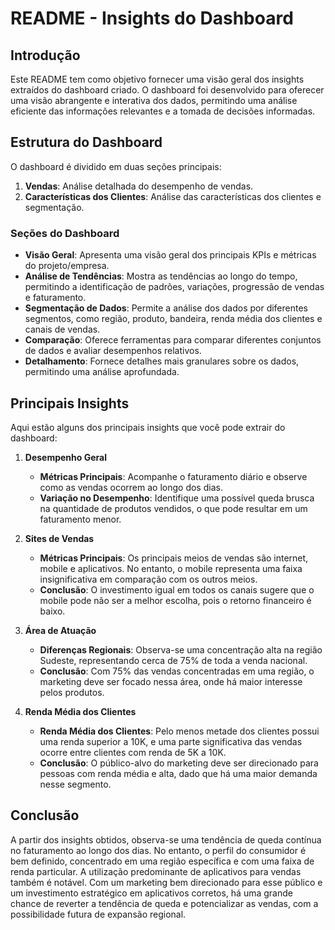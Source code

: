 # README - Insights do Dashboard

## Introdução

Este README tem como objetivo fornecer uma visão geral dos insights extraídos do dashboard criado. O dashboard foi desenvolvido para oferecer uma visão abrangente e interativa dos dados, permitindo uma análise eficiente das informações relevantes e a tomada de decisões informadas.

## Estrutura do Dashboard

O dashboard é dividido em duas seções principais:

1. **Vendas**: Análise detalhada do desempenho de vendas.
2. **Características dos Clientes**: Análise das características dos clientes e segmentação.

### Seções do Dashboard

- **Visão Geral**: Apresenta uma visão geral dos principais KPIs e métricas do projeto/empresa.
- **Análise de Tendências**: Mostra as tendências ao longo do tempo, permitindo a identificação de padrões, variações, progressão de vendas e faturamento.
- **Segmentação de Dados**: Permite a análise dos dados por diferentes segmentos, como região, produto, bandeira, renda média dos clientes e canais de vendas.
- **Comparação**: Oferece ferramentas para comparar diferentes conjuntos de dados e avaliar desempenhos relativos.
- **Detalhamento**: Fornece detalhes mais granulares sobre os dados, permitindo uma análise aprofundada.

## Principais Insights

Aqui estão alguns dos principais insights que você pode extrair do dashboard:

1. **Desempenho Geral**
   - **Métricas Principais**: Acompanhe o faturamento diário e observe como as vendas ocorrem ao longo dos dias.
   - **Variação no Desempenho**: Identifique uma possível queda brusca na quantidade de produtos vendidos, o que pode resultar em um faturamento menor.

2. **Sites de Vendas**
   - **Métricas Principais**: Os principais meios de vendas são internet, mobile e aplicativos. No entanto, o mobile representa uma faixa insignificativa em comparação com os outros meios.
   - **Conclusão**: O investimento igual em todos os canais sugere que o mobile pode não ser a melhor escolha, pois o retorno financeiro é baixo.

3. **Área de Atuação**
   - **Diferenças Regionais**: Observa-se uma concentração alta na região Sudeste, representando cerca de 75% de toda a venda nacional.
   - **Conclusão**: Com 75% das vendas concentradas em uma região, o marketing deve ser focado nessa área, onde há maior interesse pelos produtos.

4. **Renda Média dos Clientes**
   - **Renda Média dos Clientes**: Pelo menos metade dos clientes possui uma renda superior a 10K, e uma parte significativa das vendas ocorre entre clientes com renda de 5K a 10K.
   - **Conclusão**: O público-alvo do marketing deve ser direcionado para pessoas com renda média e alta, dado que há uma maior demanda nesse segmento.

## Conclusão

A partir dos insights obtidos, observa-se uma tendência de queda contínua no faturamento ao longo dos dias. No entanto, o perfil do consumidor é bem definido, concentrado em uma região específica e com uma faixa de renda particular. A utilização predominante de aplicativos para vendas também é notável. Com um marketing bem direcionado para esse público e um investimento estratégico em aplicativos corretos, há uma grande chance de reverter a tendência de queda e potencializar as vendas, com a possibilidade futura de expansão regional.
